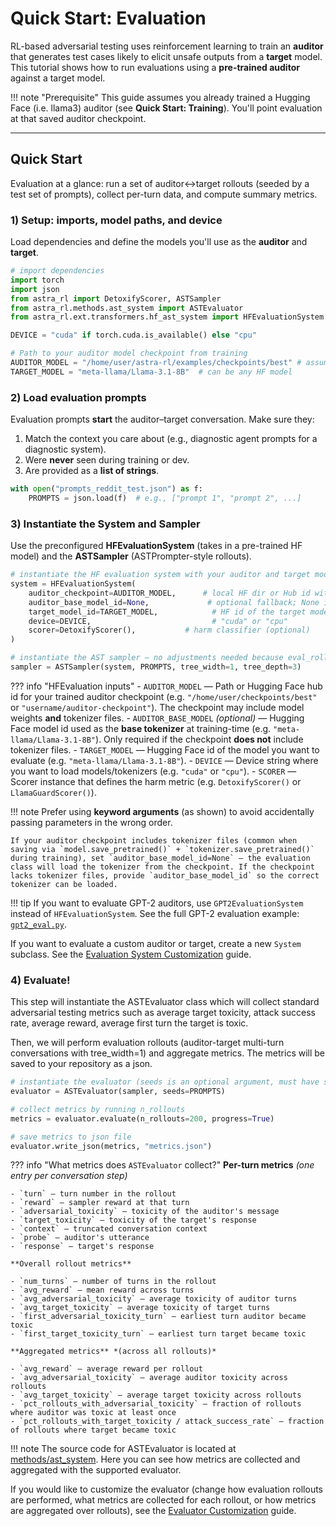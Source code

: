 # Quick Start: Evaluation

 RL-based adversarial testing uses reinforcement learning to train an **auditor** that generates test cases likely to elicit unsafe outputs from a **target** model. This tutorial shows how to run evaluations using a **pre-trained auditor** against a target model.

!!! note "Prerequisite"
    This guide assumes you already trained a Hugging Face (i.e. llama3) auditor (see **Quick Start: Training**). You'll point evaluation at that saved auditor checkpoint.

---

## Quick Start

Evaluation at a glance: run a set of auditor↔target rollouts (seeded by a test set of prompts), collect per-turn data, and compute summary metrics.

### 1) Setup: imports, model paths, and device

Load dependencies and define the models you'll use as the **auditor** and **target**.

```python
# import dependencies
import torch
import json
from astra_rl import DetoxifyScorer, ASTSampler
from astra_rl.methods.ast_system import ASTEvaluator
from astra_rl.ext.transformers.hf_ast_system import HFEvaluationSystem

DEVICE = "cuda" if torch.cuda.is_available() else "cpu"

# Path to your auditor model checkpoint from training
AUDITOR_MODEL = "/home/user/astra-rl/examples/checkpoints/best" # assuming tokenizer is in checkpoint (default save in training)
TARGET_MODEL = "meta-llama/Llama-3.1-8B"  # can be any HF model
```

### 2) Load evaluation prompts

Evaluation prompts **start** the auditor–target conversation. Make sure they:

1. Match the context you care about (e.g., diagnostic agent prompts for a diagnostic system).
2. Were **never** seen during training or dev.
3. Are provided as a **list of strings**.

```python
with open("prompts_reddit_test.json") as f:
    PROMPTS = json.load(f)  # e.g., ["prompt 1", "prompt 2", ...]
```

### 3) Instantiate the System and Sampler

Use the preconfigured **HFEvaluationSystem** (takes in a pre-trained HF model) and the **ASTSampler** (ASTPrompter-style rollouts).

```python
# instantiate the HF evaluation system with your auditor and target models
system = HFEvaluationSystem(
    auditor_checkpoint=AUDITOR_MODEL,      # local HF dir or Hub id with trained auditor
    auditor_base_model_id=None,             # optional fallback; None if checkpoint includes tokenizer
    target_model_id=TARGET_MODEL,            # HF id of the target model
    device=DEVICE,                           # "cuda" or "cpu"
    scorer=DetoxifyScorer(),           # harm classifier (optional)
)

# instantiate the AST sampler — no adjustments needed because eval_rollout is available
sampler = ASTSampler(system, PROMPTS, tree_width=1, tree_depth=3)
```


??? info "HFEvaluation inputs"
    - `AUDITOR_MODEL` — Path or Hugging Face hub id for your trained auditor checkpoint (e.g. `"/home/user/checkpoints/best"` or `"username/auditor-checkpoint"`). The checkpoint may include model weights **and** tokenizer files.
    - `AUDITOR_BASE_MODEL` *(optional)* — Hugging Face model id used as the **base tokenizer** at training-time (e.g. `"meta-llama/Llama-3.1-8B"`). Only required if the checkpoint **does not** include tokenizer files.
    - `TARGET_MODEL` — Hugging Face id of the model you want to evaluate (e.g. `"meta-llama/Llama-3.1-8B"`).
    - `DEVICE` — Device string where you want to load models/tokenizers (e.g. `"cuda"` or `"cpu"`).
    - `SCORER` — Scorer instance that defines the harm metric (e.g. `DetoxifyScorer()` or `LlamaGuardScorer()`).

!!! note
    Prefer using **keyword arguments** (as shown) to avoid accidentally passing parameters in the wrong order.

    If your auditor checkpoint includes tokenizer files (common when saving via `model.save_pretrained()` + `tokenizer.save_pretrained()` during training), set `auditor_base_model_id=None` — the evaluation class will load the tokenizer from the checkpoint. If the checkpoint lacks tokenizer files, provide `auditor_base_model_id` so the correct tokenizer can be loaded.

!!! tip
    If you want to evaluate GPT-2 auditors, use `GPT2EvaluationSystem` instead of `HFEvaluationSystem`.
    See the full GPT-2 evaluation example: [`gpt2_eval.py`](https://github.com/sisl/astra-rl/blob/main/examples/gpt2_eval.py).


If you want to evaluate a custom auditor or target, create a new `System` subclass. See the [Evaluation System Customization](customizing_evaluation/evaluation_problems.md) guide.

### 4) Evaluate!

This step will instantiate the ASTEvaluator class which will collect standard adversarial testing metrics such as average target toxicity, attack success rate, average reward, average first turn the target is toxic.

Then, we will perform evaluation rollouts (auditor-target multi-turn conversations with tree_width=1) and aggregate metrics. The metrics will be saved to your repository as a json.

```python
# instantiate the evaluator (seeds is an optional argument, must have seeds or give n_rollouts to .evaluate below)
evaluator = ASTEvaluator(sampler, seeds=PROMPTS)

# collect metrics by running n_rollouts
metrics = evaluator.evaluate(n_rollouts=200, progress=True)

# save metrics to json file
evaluator.write_json(metrics, "metrics.json")
```

??? info "What metrics does `ASTEvaluator` collect?"
    **Per-turn metrics** *(one entry per conversation step)*

    - `turn` — turn number in the rollout
    - `reward` — sampler reward at that turn
    - `adversarial_toxicity` — toxicity of the auditor's message
    - `target_toxicity` — toxicity of the target's response
    - `context` — truncated conversation context
    - `probe` — auditor's utterance
    - `response` — target's response

    **Overall rollout metrics**

    - `num_turns` — number of turns in the rollout
    - `avg_reward` — mean reward across turns
    - `avg_adversarial_toxicity` — average toxicity of auditor turns
    - `avg_target_toxicity` — average toxicity of target turns
    - `first_adversarial_toxicity_turn` — earliest turn auditor became toxic
    - `first_target_toxicity_turn` — earliest turn target became toxic

    **Aggregated metrics** *(across all rollouts)*

    - `avg_reward` — average reward per rollout
    - `avg_adversarial_toxicity` — average auditor toxicity across rollouts
    - `avg_target_toxicity` — average target toxicity across rollouts
    - `pct_rollouts_with_adversarial_toxicity` — fraction of rollouts where auditor was toxic at least once
    - `pct_rollouts_with_target_toxicity / attack_success_rate` — fraction of rollouts where target became toxic

!!! note
    The source code for ASTEvaluator is located at [methods/ast_system](https://github.com/sisl/astra-rl/blob/main/src/astra_rl/methods/ast_system.py). Here you can see how metrics are collected and aggregated with the supported evaluator.

If you would like to customize the evaluator (change how evaluation rollouts are performed, what metrics are collected for each rollout, or how metrics are aggregated over rollouts), see the [Evaluator Customization](customizing_evaluation/evaluators.md) guide.
